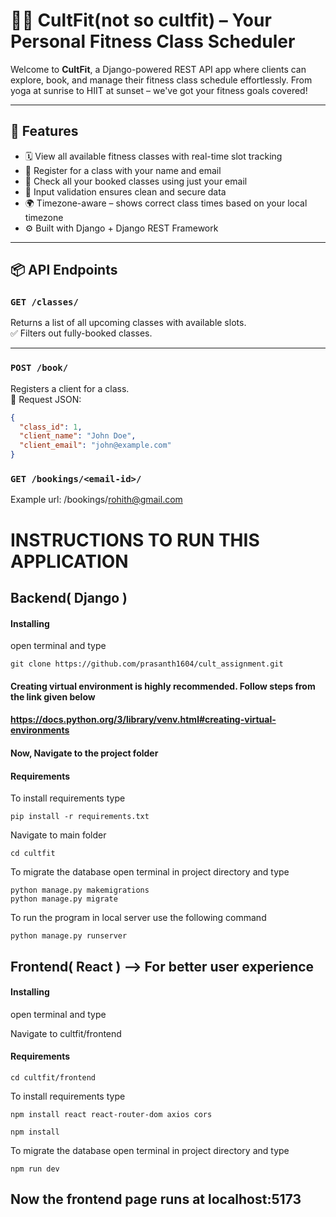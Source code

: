 # 🏋️‍♀️ CultFit(not so cultfit) – Your Personal Fitness Class Scheduler

Welcome to **CultFit**, a Django-powered REST API app where clients can explore, book, and manage their fitness class schedule effortlessly. From yoga at sunrise to HIIT at sunset – we've got your fitness goals covered!

---

## 🚀 Features

- 🗓️ View all available fitness classes with real-time slot tracking  
- 👤 Register for a class with your name and email  
- 📩 Check all your booked classes using just your email  
- 🔐 Input validation ensures clean and secure data  
- 🌍 Timezone-aware – shows correct class times based on your local timezone  
- ⚙️ Built with Django + Django REST Framework  

---

## 📦 API Endpoints

### `GET /classes/`  
Returns a list of all upcoming classes with available slots.  
✅ Filters out fully-booked classes.

---

### `POST /book/`  
Registers a client for a class.  
📌 Request JSON:
```json
{
  "class_id": 1,
  "client_name": "John Doe",
  "client_email": "john@example.com"
}
```
### `GET /bookings/<email-id>/`
Example url: /bookings/rohith@gmail.com




# INSTRUCTIONS TO RUN THIS APPLICATION

## Backend( Django )

#### Installing

open terminal and type

```
git clone https://github.com/prasanth1604/cult_assignment.git
```
#### Creating virtual environment is highly recommended. Follow steps from the link given below
#### https://docs.python.org/3/library/venv.html#creating-virtual-environments

#### Now, Navigate to the project folder

#### Requirements

To install requirements type

```
pip install -r requirements.txt
```

Navigate to main folder
```
cd cultfit
```


To migrate the database open terminal in project directory and type

```
python manage.py makemigrations
python manage.py migrate
```

To run the program in local server use the following command

```
python manage.py runserver
```



## Frontend( React ) --> For better user experience

#### Installing

open terminal and type

Navigate to cultfit/frontend


#### Requirements

```
cd cultfit/frontend
```

To install requirements type

```
npm install react react-router-dom axios cors
```

```
npm install
```

To migrate the database open terminal in project directory and type

```
npm run dev
```

## Now the frontend page runs at localhost:5173
